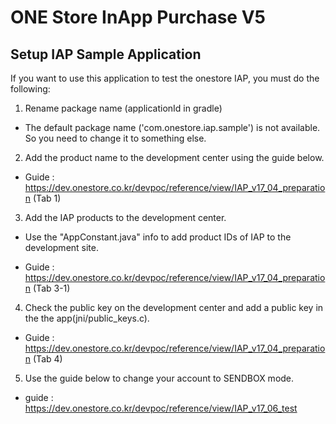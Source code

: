 # ONE Store InApp Purchase V5

## Setup IAP Sample Application

If you want to use this application to test the onestore IAP, you must do the following:

1. Rename package name (applicationId in gradle)

* The default package name ('com.onestore.iap.sample') is not available. So you need to change it to something else.


2. Add the product name to the development center using the guide below.

* Guide : https://dev.onestore.co.kr/devpoc/reference/view/IAP_v17_04_preparation (Tab 1)


3. Add the IAP products to the development center.

* Use the "AppConstant.java" info to add product IDs of IAP to the development site.

* Guide : https://dev.onestore.co.kr/devpoc/reference/view/IAP_v17_04_preparation (Tab 3-1)


4. Check the public key on the development center and add a public key in the the app(jni/public_keys.c).

* Guide : https://dev.onestore.co.kr/devpoc/reference/view/IAP_v17_04_preparation (Tab 4)


5.  Use the guide below to change your account to SENDBOX mode.

* guide : https://dev.onestore.co.kr/devpoc/reference/view/IAP_v17_06_test 
